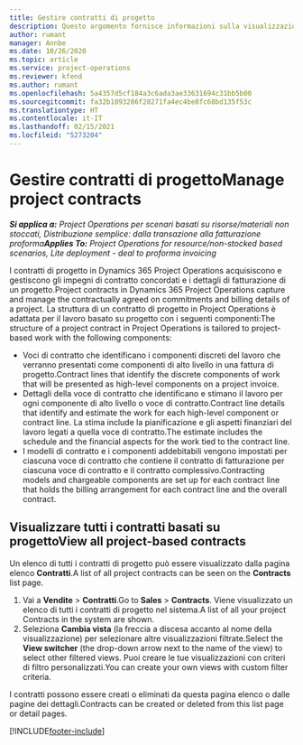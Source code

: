 ```yaml
---
title: Gestire contratti di progetto
description: Questo argomento fornisce informazioni sulla visualizzazione dei contratti basati su progetto.
author: rumant
manager: Annbe
ms.date: 10/26/2020
ms.topic: article
ms.service: project-operations
ms.reviewer: kfend
ms.author: rumant
ms.openlocfilehash: 5a4357d5cf184a3c6ada3ae33631694c31bb5b00
ms.sourcegitcommit: fa32b1893286f20271fa4ec4be8fc68bd135f53c
ms.translationtype: HT
ms.contentlocale: it-IT
ms.lasthandoff: 02/15/2021
ms.locfileid: "5273204"
---
```

# <a name="manage-project-contracts"></a><span data-ttu-id="e4c2b-103">Gestire contratti di progetto</span><span class="sxs-lookup"><span data-stu-id="e4c2b-103">Manage project contracts</span></span>

<span data-ttu-id="e4c2b-104">_**Si applica a:** Project Operations per scenari basati su risorse/materiali non stoccati, Distribuzione semplice: dalla transazione alla fatturazione proforma_</span><span class="sxs-lookup"><span data-stu-id="e4c2b-104">_**Applies To:** Project Operations for resource/non-stocked based scenarios, Lite deployment - deal to proforma invoicing_</span></span>

<span data-ttu-id="e4c2b-105">I contratti di progetto in Dynamics 365 Project Operations acquisiscono e gestiscono gli impegni di contratto concordati e i dettagli di fatturazione di un progetto.</span><span class="sxs-lookup"><span data-stu-id="e4c2b-105">Project contracts in Dynamics 365 Project Operations capture and manage the contractually agreed on commitments and billing details of a project.</span></span> <span data-ttu-id="e4c2b-106">La struttura di un contratto di progetto in Project Operations è adattata per il lavoro basato su progetto con i seguenti componenti:</span><span class="sxs-lookup"><span data-stu-id="e4c2b-106">The structure of a project contract in Project Operations is tailored to project-based work with the following components:</span></span>

- <span data-ttu-id="e4c2b-107">Voci di contratto che identificano i componenti discreti del lavoro che verranno presentati come componenti di alto livello in una fattura di progetto.</span><span class="sxs-lookup"><span data-stu-id="e4c2b-107">Contract lines that identify the discrete components of work that will be presented as high-level components on a project invoice.</span></span>
- <span data-ttu-id="e4c2b-108">Dettagli della voce di contratto che identificano e stimano il lavoro per ogni componente di alto livello o voce di contratto.</span><span class="sxs-lookup"><span data-stu-id="e4c2b-108">Contract line details that identify and estimate the work for each high-level component or contract line.</span></span> <span data-ttu-id="e4c2b-109">La stima include la pianificazione e gli aspetti finanziari del lavoro legati a quella voce di contratto.</span><span class="sxs-lookup"><span data-stu-id="e4c2b-109">The estimate includes the schedule and the financial aspects for the work tied to the contract line.</span></span>
- <span data-ttu-id="e4c2b-110">I modelli di contratto e i componenti addebitabili vengono impostati per ciascuna voce di contratto che contiene il contratto di fatturazione per ciascuna voce di contratto e il contratto complessivo.</span><span class="sxs-lookup"><span data-stu-id="e4c2b-110">Contracting models and chargeable components are set up for each contract line that holds the billing arrangement for each contract line and the overall contract.</span></span>

## <a name="view-all-project-based-contracts"></a><span data-ttu-id="e4c2b-111">Visualizzare tutti i contratti basati su progetto</span><span class="sxs-lookup"><span data-stu-id="e4c2b-111">View all project-based contracts</span></span>

<span data-ttu-id="e4c2b-112">Un elenco di tutti i contratti di progetto può essere visualizzato dalla pagina elenco **Contratti**.</span><span class="sxs-lookup"><span data-stu-id="e4c2b-112">A list of all project contracts can be seen on the **Contracts** list page.</span></span> 

1. <span data-ttu-id="e4c2b-113">Vai a **Vendite** > **Contratti**.</span><span class="sxs-lookup"><span data-stu-id="e4c2b-113">Go to **Sales** > **Contracts**.</span></span> <span data-ttu-id="e4c2b-114">Viene visualizzato un elenco di tutti i contratti di progetto nel sistema.</span><span class="sxs-lookup"><span data-stu-id="e4c2b-114">A list of all your project Contracts in the system are shown.</span></span> 
2. <span data-ttu-id="e4c2b-115">Seleziona **Cambia vista** (la freccia a discesa accanto al nome della visualizzazione) per selezionare altre visualizzazioni filtrate.</span><span class="sxs-lookup"><span data-stu-id="e4c2b-115">Select the **View switcher** (the drop-down arrow next to the name of the view) to select other filtered views.</span></span> <span data-ttu-id="e4c2b-116">Puoi creare le tue visualizzazioni con criteri di filtro personalizzati.</span><span class="sxs-lookup"><span data-stu-id="e4c2b-116">You can create your own views with custom filter criteria.</span></span>

<span data-ttu-id="e4c2b-117">I contratti possono essere creati o eliminati da questa pagina elenco o dalle pagine dei dettagli.</span><span class="sxs-lookup"><span data-stu-id="e4c2b-117">Contracts can be created or deleted from this list page or detail pages.</span></span>


[!INCLUDE[footer-include](../../includes/footer-banner.md)]